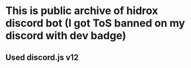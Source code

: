 # This is public archive of hidrox discord bot (I got ToS banned on my discord with dev badge)

## Used discord.js v12

